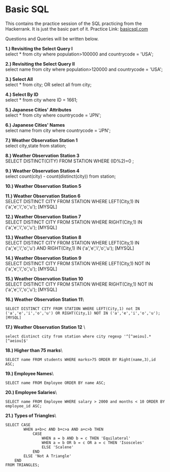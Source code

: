 # Basic SQL
This contains the practice session of the SQL practicing from the Hackerrank. It is just the basic part of it. 
Practice Link: [basicsql.com](https://www.hackerrank.com/domains/sql?filters%5Bskills%5D%5B%5D=SQL%20%28Basic%29)

Questions and Queries will be written below.

**1.) Revisiting the Select Query I** \
select * from city where population>100000 and countrycode = 'USA';

**2.) Revisiting the Select Query II**\
select name from city where population>120000 and countrycode = 'USA';

**3.) Select All** \
select * from city; OR select all from city;

**4.) Select By ID** \
select * from city where ID = 1661;

**5.) Japanese Cities' Attributes**\
select * from city where countrycode = 'JPN';

**6.) Japanese Cities' Names**\
select name from city where countrycode = 'JPN';

**7.) Weather Observation Station 1**\
select city,state from station;

**8.) Weather Observation Station 3**\
SELECT DISTINCT(CITY) FROM STATION WHERE (ID%2)=0 ;

**9.) Weather Observation Station 4**\
select count(city) - count(distinct(city)) from station;

**10.) Weather Observation Station 5**


**11.) Weather Observation Station 6**\
SELECT DISTINCT CITY FROM STATION WHERE LEFT(City,1) IN ('a','e','i','o','u');   [MYSQL]

**12.) Weather Observation Station 7**\
SELECT DISTINCT CITY FROM STATION WHERE RIGHT(City,1) IN ('a','e','i','o','u');   [MYSQL]

**13.) Weather Observation Station 8**\
SELECT DISTINCT CITY FROM STATION WHERE LEFT(City,1) IN ('a','e','i','o','u') AND RIGHT(City,1) IN ('a','e','i','o','u');    [MYSQL]

**14.) Weather Observation Station 9**\
SELECT DISTINCT CITY FROM STATION WHERE LEFT(City,1) NOT IN ('a','e','i','o','u'); [MYSQL]

**15.) Weather Observation Station 10**\
SELECT DISTINCT CITY FROM STATION WHERE RIGHT(City,1) NOT IN ('a','e','i','o','u');  [MYSQL]

**16.) Weather Observation Station 11**\
```
SELECT DISTINCT CITY FROM STATION WHERE LEFT(City,1) not IN ('a','e','i','o','u') OR RIGHT(City,1) NOT IN ('a','e','i','o','u');    [MYSQL]
```


**17.) Weather Observation Station 12** \
```
select distinct city from station where city regexp '^[^aeiou].*[^aeiou]$'
```

**18.) Higher than 75 marks**\
```
SELECT name FROM students WHERE marks>75 ORDER BY Right(name,3),id ASC; 
```

**19.) Employee Names**\
```
SELECT name FROM Employee ORDER BY name ASC;
```

**20.) Employee Salaries**\
```
SELECT name FROM Employee WHERE salary > 2000 and months < 10 ORDER BY employee_id ASC;
```

**21.) Types of Triangles**\
```
SELECT CASE
        WHEN a+b>c AND b+c>a AND a+c>b THEN
            CASE
                WHEN a = b AND b = c THEN 'Equilateral'
                WHEN a = b OR b = c OR a = c THEN 'Isosceles'
                ELSE 'Scalene'
            END
        ELSE 'Not A Triangle'
    END
FROM TRIANGLES;
```
